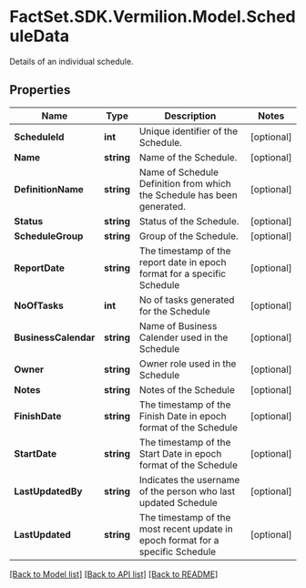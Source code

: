 # FactSet.SDK.Vermilion.Model.ScheduleData
Details of an individual schedule.

## Properties

Name | Type | Description | Notes
------------ | ------------- | ------------- | -------------
**ScheduleId** | **int** | Unique identifier of the Schedule. | [optional] 
**Name** | **string** | Name of the Schedule. | [optional] 
**DefinitionName** | **string** | Name of Schedule Definition from which the Schedule has been generated. | [optional] 
**Status** | **string** | Status of the Schedule. | [optional] 
**ScheduleGroup** | **string** | Group of the Schedule. | [optional] 
**ReportDate** | **string** | The timestamp of the report date in epoch format for a specific Schedule | [optional] 
**NoOfTasks** | **int** | No of tasks generated for the Schedule | [optional] 
**BusinessCalendar** | **string** | Name of Business Calender used in the Schedule | [optional] 
**Owner** | **string** | Owner role used in the Schedule | [optional] 
**Notes** | **string** | Notes of the Schedule | [optional] 
**FinishDate** | **string** | The timestamp of the Finish Date in epoch format of the Schedule | [optional] 
**StartDate** | **string** | The timestamp of the Start Date in epoch format of the Schedule | [optional] 
**LastUpdatedBy** | **string** | Indicates the username of the person who last updated Schedule | [optional] 
**LastUpdated** | **string** | The timestamp of the most recent update in epoch format for a specific Schedule | [optional] 

[[Back to Model list]](../README.md#documentation-for-models) [[Back to API list]](../README.md#documentation-for-api-endpoints) [[Back to README]](../README.md)

